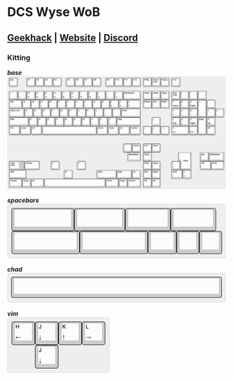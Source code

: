 # DCS  Wyse WoB
## [Geekhack]() | [Website](https://dcs-wwob.com) | [Discord](https://discord.gg/a75EDAyeQz)

### Kitting
***base*** <br/> 
![Base](kitting/base.png)

***spacebars*** <br/>
![spacebars](kitting/spacebars.png)

***chad*** <br/>
![chad](kitting/chad.png)

***vim*** <br/>
![Vim](kitting/vim.png)
